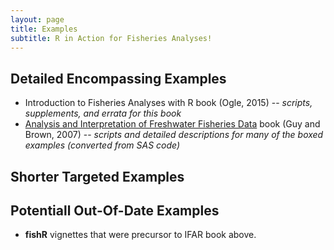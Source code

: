 ```yaml
---
layout: page
title: Examples
subtitle: R in Action for Fisheries Analyses!
---
```


## Detailed Encompassing Examples
* Introduction to Fisheries Analyses with R book (Ogle, 2015) -- *scripts, supplements, and errata for this book*
* [Analysis and Interpretation of Freshwater Fisheries Data](http://droglenc.github.io/aiffd2007/) book (Guy and Brown, 2007) -- *scripts and detailed descriptions for many of the boxed examples (converted from SAS code)*

## Shorter Targeted Examples


## Potentiall Out-Of-Date Examples
* **fishR** vignettes that were precursor to IFAR book above.
